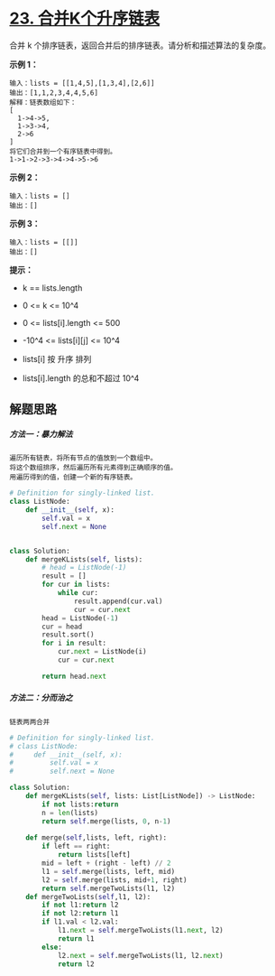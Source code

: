 # [23. 合并K个升序链表](https://leetcode.cn/problems/merge-k-sorted-lists/)

合并 k 个排序链表，返回合并后的排序链表。请分析和描述算法的复杂度。

**示例 1：**

```
输入：lists = [[1,4,5],[1,3,4],[2,6]]
输出：[1,1,2,3,4,4,5,6]
解释：链表数组如下：
[
  1->4->5,
  1->3->4,
  2->6
]
将它们合并到一个有序链表中得到。
1->1->2->3->4->4->5->6
```

**示例 2：**

```
输入：lists = []
输出：[]
```

**示例 3：**

```
输入：lists = [[]]
输出：[]
```

**提示：**

- k == lists.length

- 0 <= k <= 10^4
- 0 <= lists[i].length <= 500
- -10^4 <= lists[i][j] <= 10^4
- lists[i] 按 升序 排列
- lists[i].length 的总和不超过 10^4



## 解题思路

##### 方法一：暴力解法

```
遍历所有链表，将所有节点的值放到一个数组中。
将这个数组排序，然后遍历所有元素得到正确顺序的值。
用遍历得到的值，创建一个新的有序链表。
```

```python
# Definition for singly-linked list.
class ListNode:
    def __init__(self, x):
        self.val = x
        self.next = None


class Solution:
    def mergeKLists(self, lists):
        # head = ListNode(-1)
        result = []
        for cur in lists:
            while cur:
                result.append(cur.val)
                cur = cur.next
        head = ListNode(-1)
        cur = head
        result.sort()
        for i in result:
            cur.next = ListNode(i)
            cur = cur.next

        return head.next
```

##### 方法二：分而治之

```
链表两两合并
```

```python
# Definition for singly-linked list.
# class ListNode:
#     def __init__(self, x):
#         self.val = x
#         self.next = None

class Solution:
    def mergeKLists(self, lists: List[ListNode]) -> ListNode:
        if not lists:return 
        n = len(lists)
        return self.merge(lists, 0, n-1)
    
    def merge(self,lists, left, right):
        if left == right:
            return lists[left]
        mid = left + (right - left) // 2
        l1 = self.merge(lists, left, mid)
        l2 = self.merge(lists, mid+1, right)
        return self.mergeTwoLists(l1, l2)
    def mergeTwoLists(self,l1, l2):
        if not l1:return l2
        if not l2:return l1
        if l1.val < l2.val:
            l1.next = self.mergeTwoLists(l1.next, l2)
            return l1
        else:
            l2.next = self.mergeTwoLists(l1, l2.next)
            return l2

```

